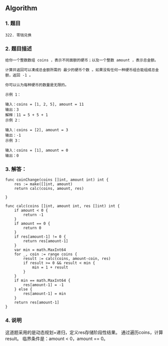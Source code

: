 ## Algorithm
### 1. 题目
```
322. 零钱兑换
```
### 2. 题目描述
```
给你一个整数数组 coins ，表示不同面额的硬币；以及一个整数 amount ，表示总金额。

计算并返回可以凑成总金额所需的 最少的硬币个数 。如果没有任何一种硬币组合能组成总金额，返回 -1 。

你可以认为每种硬币的数量是无限的。

示例 1：

输入：coins = [1, 2, 5], amount = 11
输出：3 
解释：11 = 5 + 5 + 1
示例 2：

输入：coins = [2], amount = 3
输出：-1
示例 3：

输入：coins = [1], amount = 0
输出：0

```

### 3. 解答：
```golang
func coinChange(coins []int, amount int) int {
	res := make([]int, amount)
	return calc(coins, amount, res)

}

func calc(coins []int, amount int, res []int) int {
	if amount < 0 {
		return -1
	}
	if amount == 0 {
		return 0
	}
	if res[amount-1] != 0 {
		return res[amount-1]
	}
	var min = math.MaxInt64
	for _, coin := range coins {
		result := calc(coins, amount-coin, res)
		if result >= 0 && result < min {
			min = 1 + result
		}
	}
	if min == math.MaxInt64 {
		res[amount-1] = -1
	} else {
		res[amount-1] = min
	}
	return res[amount-1]
}

```
### 4. 说明
这道题采用的是动态规划+递归，定义res存储阶段性结果。
通过遍历coins，计算result。
临界条件是：amount < 0，amount == 0。